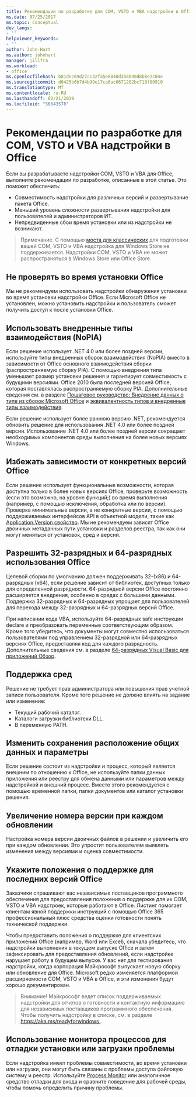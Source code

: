 ```yaml
---
title: Рекомендации по разработке для COM, VSTO и VBA надстройки в Office
ms.date: 07/25/2017
ms.topic: conceptual
dev_langs:
- ''
helpviewer_keywords:
- ''
author: John-Hart
ms.author: johnhart
manager: jillfra
ms.workload:
- office
ms.openlocfilehash: b81dec69d27cc32fa5e6848d358049d8b8e2c04e
ms.sourcegitcommit: d0425b6b7d4b99e17ca6ac0671282bc718f80910
ms.translationtype: MT
ms.contentlocale: ru-RU
ms.lasthandoff: 02/21/2019
ms.locfileid: "56643578"
---
```

# <a name="development-best-practices-for-com-vsto-and-vba-add-ins-in-office"></a>Рекомендации по разработке для COM, VSTO и VBA надстройки в Office
  Если вы разрабатываете надстройки COM, VSTO и VBA для Office, выполните рекомендации по разработке, описанные в этой статье.   Это поможет обеспечить:

-  Совместимость надстройки для различных версий и развертывание пакета Office.
-  Меньший уровень сложности развертывания надстройки для пользователей и администраторов ИТ.
-  Непредвиденные сбои время установки или из надстройки не возникают.

>Примечание. С помощью [моста для классических](/windows/uwp/porting/desktop-to-uwp-root) для подготовки вашей COM, VSTO и VBA надстройка для Windows Store не поддерживается. Надстройки COM, VSTO и VBA не может распространяться в Windows Store или Office Store.

## <a name="do-not-check-for-office-during-installation"></a>Не проверять во время установки Office
 Мы не рекомендуем использовать надстройки обнаружения установки во время установки надстройки Office. Если Microsoft Office не установлен, можно установить надстройки и пользователь сможет получить доступ к после установки Office.

## <a name="use-embedded-interop-types-nopia"></a>Использовать внедренные типы взаимодействия (NoPIA)
Если решение использует .NET 4.0 или более поздней версии, используйте типы внедренных сборок взаимодействия (NoPIA) вместо в зависимости от Office основного взаимодействия сборки (распространяемую сборку PIA). С помощью внедрения типа уменьшает размер установки решения и гарантирует совместимость с будущими версиями. Office 2010 была последней версией Office, которая поставлялась распространяемую сборку PIA. Дополнительные сведения см. в разделе [Пошаговое руководство: Внедрение данных о типе из сборок Microsoft Office](https://msdn.microsoft.com/library/ee317478.aspx) и [эквивалентность типов и внедренные типы взаимодействия](/windows/uwp/porting/desktop-to-uwp-root).

Если решение использует более раннюю версию .NET, рекомендуется обновить решение для использования .NET 4.0 или более поздней версии. Использование .NET 4.0 или более поздней версии сокращает необходимых компонентов среды выполнения на более новых версиях Windows.

## <a name="avoid-depending-on-specific-office-versions"></a>Избежать зависимости от конкретных версий Office
Если решение использует функциональные возможности, которая доступна только в более новых версиях Office, проверьте возможность (если это возможно, на уровне функций;) во время выполнения (например, с помощью исключения, обработка или по версии). Проверка минимальные версии, а не конкретные версии, с помощью поддерживаемых интерфейсов API в объектной модели, такие как [Application.Version свойство](<xref:Microsoft.Office.Interop.Excel._Application.Version%2A>). Мы не рекомендуем зависят Office двоичных метаданных пути установки и разделов реестра, так как они могут меняться от установок, сред и версий.

## <a name="enable-both-32-bit-and-64-bit-office-usage"></a>Разрешить 32-разрядных и 64-разрядных использования Office
Целевой сборки по умолчанию должен поддерживать 32-(x86) и 64-разрядных (x64), если решение зависит от библиотек, доступных только для определенной разрядности. 64-разрядной версии Office постоянно расширяется внедрения, особенно в средах с большими данными. Поддержка 32-разрядных и 64-разрядных упрощает для пользователей для перехода между 32-разрядных и 64-разрядных версий Office.

При написании кода VBA, используйте 64-разрядных safe инструкции declare и преобразовать переменные соответствующим образом. Кроме того убедитесь, что документы могут совместно использоваться пользователями под управлением 32-разрядной или 64-разрядных версиях Office, предоставляя код для каждого разрядность. Дополнительные сведения см. в разделе [64-разрядных Visual Basic для приложений Обзор](/office/vba/Language/Concepts/Getting-Started/64-bit-visual-basic-for-applications-overview).

## <a name="support-restricted-environments"></a>Поддержка сред
Решение не требует прав администратора или повышения прав учетной записи пользователя. Кроме того решение не должно влиять на задание или изменение:

- Текущий рабочий каталог.
- Каталоги загрузки библиотеки DLL.
- В переменную PATH.

## <a name="change-the-save-location-of-shared-data-and-settings"></a>Изменить сохранения расположение общих данных и параметры
Если решение состоит из надстройки и процесс, который является внешним по отношению к Office, не используйте папки данных приложения или реестру для обмена данными или параметров между надстройкой и внешний процесс. Вместо этого рекомендуется с помощью временной папки, папки документов или каталог установки решения.

## <a name="increment-the-version-number-with-each-update"></a>Увеличение номера версии при каждом обновлении
Настройка номера версии двоичных файлов в решении и увеличить его при каждом обновлении. Это упростит пользователям выявлять изменения между версиями и оценка совместимости.

## <a name="provide-support-statements-for-the-latest-versions-of-office"></a>Укажите положения о поддержке для последних версий Office
Заказчики спрашивают вас независимых поставщиков программного обеспечения для предоставления положения о поддержке для их COM, VSTO и VBA надстроек, которые работают в Office. Листинг помогает клиентам явной поддержки инструкций с помощью Office 365 профессиональный плюс средства оценки готовности понять технической поддержки.

Чтобы предоставить положения о поддержке для клиентских приложений Office (например, Word или Excel), сначала убедитесь, что надстройки выполнения в текущем выпуске Office и затем зафиксировать для предоставления обновлений, если надстройке нарушает работу в будущем выпуске. У вас нет для тестирования надстройки, когда корпорация Майкрософт выпускает новую сборку или обновление для Office. Microsoft редко изменяется платформой расширяемости COM, VSTO и VBA в Office, и эти изменения будут хорошо документирован.

>Внимание! Майкрософт ведет список поддерживаемых надстройки для отчетов о готовности и контактную информацию для независимых поставщиков программного обеспечения. Чтобы получить надстройку в списке, см. в разделе [ https://aka.ms/readyforwindows ](https://aka.ms/readyforwindows).

## <a name="use-process-monitor-to-help-debug-installation-or-loading-issues"></a>Использование монитора процессов для отладки установки или загрузки проблемы
Если надстройка имеет проблемы совместимости, во время установки или нагрузки, они могут быть связаны с проблемы доступа файловую систему и реестр. Используйте [Process Monitor](/sysinternals/downloads/procmon) или аналогичное средство отладки для входа и сравните поведение для рабочей среды, чтобы помочь определить причину проблемы.
